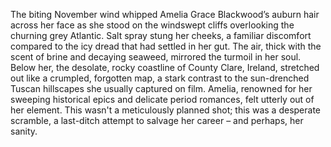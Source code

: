 The biting November wind whipped Amelia Grace Blackwood’s auburn hair across her face as she stood on the windswept cliffs overlooking the churning grey Atlantic.  Salt spray stung her cheeks, a familiar discomfort compared to the icy dread that had settled in her gut.  The air, thick with the scent of brine and decaying seaweed, mirrored the turmoil in her soul.  Below her, the desolate, rocky coastline of County Clare, Ireland, stretched out like a crumpled, forgotten map, a stark contrast to the sun-drenched Tuscan hillscapes she usually captured on film.  Amelia, renowned for her sweeping historical epics and delicate period romances, felt utterly out of her element. This wasn't a meticulously planned shot; this was a desperate scramble, a last-ditch attempt to salvage her career – and perhaps, her sanity.

